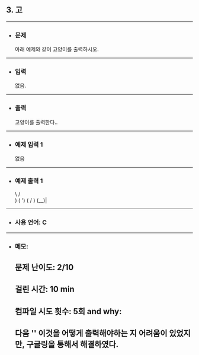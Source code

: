## 3. 고

---

- ### 문제

  아래 예제와 같이 고양이를 출력하시오.
  
---

- ### 입력

  없음.

---

- ### 출력

  고양이를 출력한다..

---
 
- ### 예제 입력 1 

  없음

---

- ### 예제 출력 1 

  \    /\
  )  ( ')
  (  /  )
  \(__)|

---

- ### 사용 언어: C

---

- ### 메모:

  ## 문제 난이도: 2/10
  ## 걸린 시간: 10 min
  ## 컴파일 시도 횟수: 5회 and why:
  ## 다음 '\' 이것을 어떻게 출력해야하는 지 어려움이 있었지만, 구글링을 통해서 해결하였다. 
  
